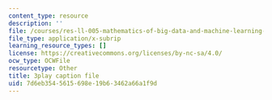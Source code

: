 ```yaml
---
content_type: resource
description: ''
file: /courses/res-ll-005-mathematics-of-big-data-and-machine-learning-january-iap-2020/7d6eb3545615698e19b63462a66a1f9d_RpPlj2HnuWg.srt
file_type: application/x-subrip
learning_resource_types: []
license: https://creativecommons.org/licenses/by-nc-sa/4.0/
ocw_type: OCWFile
resourcetype: Other
title: 3play caption file
uid: 7d6eb354-5615-698e-19b6-3462a66a1f9d
---
```

